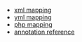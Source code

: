- [xml mapping](http://docs.doctrine-project.org/en/2.0.x/reference/xml-mapping.html#defining-many-to-one-associations)
- [yml mapping](http://docs.doctrine-project.org/en/2.0.x/reference/yaml-mapping.html)
- [php mapping](http://docs.doctrine-project.org/en/2.0.x/reference/php-mapping.html)
- [annotation reference](http://docs.doctrine-project.org/en/2.0.x/reference/annotations-reference.html#manytoone)